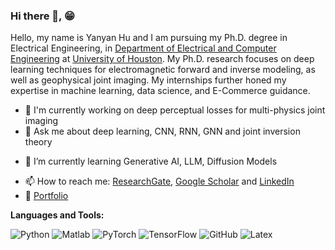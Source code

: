 ### Hi there 👋, 😁
<!--
**yanyanh5945/yanyanh5945** is a ✨ _special_ ✨ repository because its `README.md` (this file) appears on your GitHub profile.
Here are some ideas to get you started:

- 🔭 I’m currently working on ...
- 🌱 I’m currently learning ...
- 👯 I’m looking to collaborate on ...
- 🤔 I’m looking for help with ...
- 💬 Ask me about ...
- 📫 How to reach me: ...
- 😄 Pronouns: ...
- ⚡ Fun fact: ...
- 🤔 I’m looking for help with Statistics
- 👯 I’m looking to collaborate on ...
-->

Hello, my name is Yanyan Hu and I am pursuing my Ph.D. degree in Electrical Engineering, in [Department of Electrical and Computer Engineering](https://www.ece.uh.edu/) at [University of Houston](https://www.uh.edu/). My Ph.D. research focuses on deep learning techniques for electromagnetic forward and inverse modeling, as well as geophysical joint imaging. My internships further honed my expertise in machine learning, data science, and E-Commerce guidance.


- 🔭 I'm currently working on deep perceptual losses for multi-physics joint imaging
- 💬 Ask me about deep learning, CNN, RNN, GNN and joint inversion theory
<!-- - 👯 I’m currently collaboratively working on Antarctic geophysical imaging -->
- 🌱 I’m currently learning Generative AI, LLM, Diffusion Models
<!-- - 🤔 I’m looking for help with 3D Bayesian inversion, especially using unstructure mesh -->
- 📫 How to reach me: [ResearchGate](https://www.researchgate.net/profile/Yanyan-Hu), [Google Scholar](https://scholar.google.com/citations?user=4I85QsoAAAAJ&hl=en) and [LinkedIn](https://www.linkedin.com/in/yanyan-hu-14583a1a1/)
- 📝 [Portfolio](https://yanyanh5945.github.io/)

**Languages and Tools:** 

![Python](https://img.shields.io/badge/-Python-000?&logo=Python)
![Matlab](https://img.shields.io/badge/-Matlab-000?&logo=Matlab)
![PyTorch](https://img.shields.io/badge/-PyTorch-000?&logo=PyTorch)
![TensorFlow](https://img.shields.io/badge/-TensorFlow-000?&logo=TensorFlow)
![GitHub](https://img.shields.io/badge/-GitHub-000?&logo=GitHub)
![Latex](https://img.shields.io/badge/-Latex-000?&logo=Latex)


<!-- ![Yanyan Hu's Github Stats](https://github-readme-stats.vercel.app/api?username=yanyanh5945&count_private=true&show_icons=true&include_all_commits=true)
![Top Langs](https://github-readme-stats.vercel.app/api/top-langs/?username=yanyanh5945&hide=TeX&layout=compact) -->

<!-- ![Visitor Badge](https://visitor-badge.laobi.icu/badge?page_id=yanyanh5945.yanyanh5945) -->

